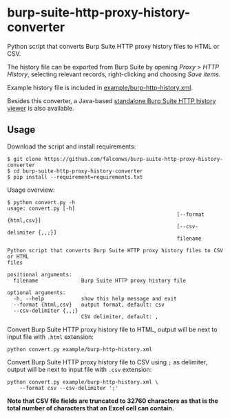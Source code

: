 # burp-suite-http-proxy-history-converter

Python script that converts Burp Suite HTTP proxy history files to HTML or CSV.

The history file can be exported from Burp Suite by opening *Proxy > HTTP
History*, selecting relevant records, right-clicking and choosing *Save items*.


Example history file is included in
[example/burp-http-history.xml](example/burp-http-history.xml).

Besides this converter, a Java-based [standalone Burp Suite HTTP history
viewer](https://github.com/mrts/burp-suite-http-proxy-history-viewer) is also
available.

## Usage

Download the script and install requirements:

    $ git clone https://github.com/falconws/burp-suite-http-proxy-history-converter
    $ cd burp-suite-http-proxy-history-converter
    $ pip install --requirement=requirements.txt

Usage overview:

    $ python convert.py -h
    usage: convert.py [-h]
                                                           [--format {html,csv}]
                                                           [--csv-delimiter {,,;}]
                                                           filename

    Python script that converts Burp Suite HTTP proxy history files to CSV or HTML
    files

    positional arguments:
      filename              Burp Suite HTTP proxy history file

    optional arguments:
      -h, --help            show this help message and exit
      --format {html,csv}   output format, default: csv
      --csv-delimiter {,,;}
                            CSV delimiter, default: ,

Convert Burp Suite HTTP proxy history file to HTML, output will be next to input
file with `.html` extension:

    python convert.py example/burp-http-history.xml

Convert Burp Suite HTTP proxy history file to CSV using `;` as delimiter, output
will be next to input file with `.csv` extension:

    python convert.py example/burp-http-history.xml \
        --format csv --csv-delimiter ';'

**Note that CSV file fields are truncated to 32760 characters as that is the
total number of characters that an Excel cell can contain.**
